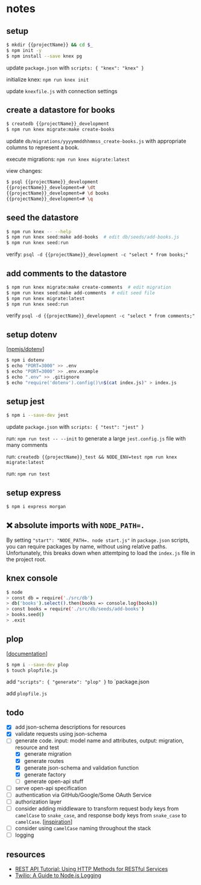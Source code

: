 # notes

## setup

```bash
$ mkdir {{projectName}} && cd $_
$ npm init -y
$ npm install --save knex pg
```

update `package.json` with `scripts: { "knex": "knex" }`

initialize knex: `npm run knex init`

update `knexfile.js` with connection settings

## create a datastore for books

```bash
$ createdb {{projectName}}_development
$ npm run knex migrate:make create-books
```

update `db/migrations/yyyymmddhhmmss_create-books.js` with appropriate columns
to represent a book.

execute migrations: `npm run knex migrate:latest`

view changes:

```bash
$ psql {{projectName}}_development
{{projectName}}_development=# \dt
{{projectName}}_development=# \d books
{{projectName}}_development=# \q
```

## seed the datastore

```bash
$ npm run knex -- --help
$ npm run knex seed:make add-books  # edit db/seeds/add-books.js
$ npm run knex seed:run
```

verify: `psql -d {{projectName}}_development -c "select * from books;"`

## add comments to the datastore

```bash
$ npm run knex migrate:make create-comments  # edit migration
$ npm run knex seed:make add-comments  # edit seed file
$ npm run knex migrate:latest
$ npm run knex seed:run
```

verify `psql -d {{projectName}}_development -c "select * from comments;"`

## setup dotenv

[[npmjs/dotenv](https://www.npmjs.com/package/dotenv)]

```bash
$ npm i dotenv
$ echo "PORT=3000" >> .env
$ echo "PORT=3000" >> .env.example
$ echo ".env" >> .gitignore
$ echo "require('dotenv').config()\n$(cat index.js)" > index.js
```

## setup jest

```bash
$ npm i --save-dev jest
```

update `package.json` with `scripts: { "test": "jest" }`

run: `npm run test -- --init` to generate a large `jest.config.js` file with many comments

run: `createdb {{projectName}}_test && NODE_ENV=test npm run knex migrate:latest`

run: `npm run test`

## setup express

```bash
$ npm i express morgan
```

## ❌ absolute imports with `NODE_PATH=.`

By setting `"start": "NODE_PATH=. node start.js"` in `package.json` scripts,
you can require packages by name, without using relative paths. Unfortunately,
this breaks down when attemtping to load the `index.js` file in the project
root.

## knex console

```bash
$ node
> const db = require('./src/db')
> db('books').select().then(books => console.log(books))
> const books = require('./src/db/seeds/add-books')
> books.seed()
> .exit
```

## plop

[[documentation](https://plopjs.com/documentation/)]

```bash
$ npm i --save-dev plop
$ touch plopfile.js
```

add `"scripts": { "generate": "plop" }` to `package.json

add `plopfile.js`

## todo

- [x] add json-schema descriptions for resources
- [x] validate requests using json-schema
- [ ] generate code. input: model name and attributes, output: migration, resource and test
  - [x] generate migration
  - [x] generate routes
  - [x] generate json-schema and validation function
  - [x] generate factory
  - [ ] generate open-api stuff
- [ ] serve open-api specification
- [ ] authentication via GitHub/Google/Some OAuth Service
- [ ] authorization layer
- [ ] consider adding middleware to transform request body keys from `camelCase` to `snake_case`, and response body keys from `snake_case` to `camelCase`. [[inspiration](https://github.com/zzswang/express-humps/blob/master/src/index.js)]
- [ ] consider using `camelCase` naming throughout the stack
- [ ] logging

## resources

- [REST API Tutorial: Using HTTP Methods for RESTful Services](https://restapitutorial.com/lessons/httpmethods.html)
- [Twilio: A Guide to Node.js Logging](https://www.twilio.com/blog/guide-node-js-logging#library-logs)
